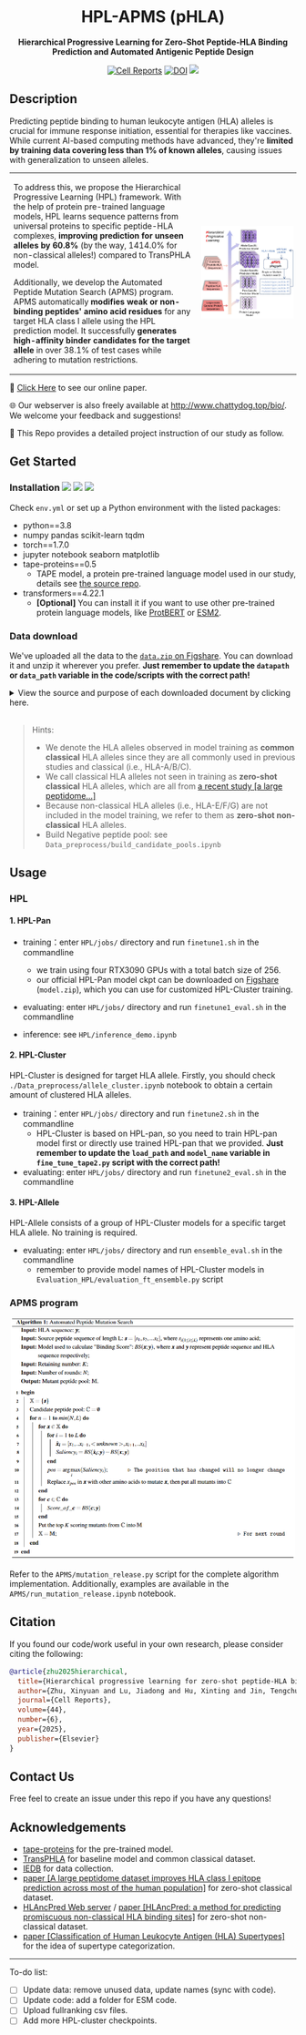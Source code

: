 <div align="center">
  <h1>HPL-APMS (pHLA)</h1>
  <p><strong>Hierarchical Progressive Learning for Zero-Shot Peptide-HLA Binding Prediction and Automated Antigenic Peptide Design</strong></p>
  <p>
    <a href="https://www.cell.com/cell-reports/fulltext/S2211-1247(25)00534-0"><img src="https://img.shields.io/badge/Cell%20Reports-Resource-%23228B22?labelColor=blue" alt="Cell Reports"></a>
    <a href="https://doi.org/10.5281/zenodo.15279661"><img src="https://zenodo.org/badge/766420979.svg" alt="DOI"></a>
    <img src="https://img.shields.io/badge/License-MIT-yellow.svg">
  </p>
</div>

## Description
Predicting peptide binding to human leukocyte antigen (HLA) alleles is crucial for immune response initiation, essential for therapies like vaccines. While current AI-based computing methods have advanced, they're **limited by training data covering less than 1% of known alleles**, causing issues with generalization to unseen alleles. 

<table style="border:none;">
  <tr>
    <td valign="top" width=65%>
      <p>To address this, we propose the Hierarchical Progressive Learning (HPL) framework. With the help of protein pre-trained language models, HPL learns sequence patterns from universal proteins to specific peptide-HLA complexes, <strong>improving prediction for unseen alleles by 60.8%</strong> (by the way, 1414.0% for non-classical alleles!) compared to TransPHLA model.</p>
      <p>Additionally, we develop the Automated Peptide Mutation Search (APMS) program. APMS automatically <strong>modifies weak or non-binding peptides' amino acid residues</strong> for any target HLA class I allele using the HPL prediction model. It successfully <strong>generates high-affinity binder candidates for the target allele</strong> in over 38.1% of test cases while adhering to mutation restrictions.</p>
    </td>
    <td valign="center" width=35%>
      <img src="./assets/graphical_abstract.jpg" style="padding-left: 2px;">
    </td>
  </tr>
</table>

🎉 [Click Here](https://www.cell.com/cell-reports/fulltext/S2211-1247(25)00534-0) to see our online paper.

🌐 Our webserver is also freely available at http://www.chattydog.top/bio/. We welcome your feedback and suggestions!

🚀 This Repo provides a detailed project instruction of our study as follow.

## Get Started

### Installation <img src="https://img.shields.io/badge/python-3.8-blue.svg"> <img src="https://img.shields.io/badge/pytorch-1.7.0-orange.svg"> <img src="https://img.shields.io/badge/tape_proteins-0.5-blue.svg">

Check `env.yml` or set up a Python environment with the listed packages:
- python==3.8
- numpy pandas scikit-learn tqdm
- torch==1.7.0
- jupyter notebook seaborn matplotlib
- tape-proteins==0.5
  - TAPE model, a protein pre-trained language model used in our study, details see [the source repo](https://github.com/songlab-cal/tape).
- transformers==4.22.1
  - **[Optional]** You can install it if you want to use other pre-trained protein language models, like [ProtBERT](https://github.com/agemagician/ProtTrans) or [ESM2](https://github.com/facebookresearch/esm).


### Data download

We've uploaded all the data to the [`data.zip` on Figshare](https://doi.org/10.6084/m9.figshare.28863005). You can download it and unzip it wherever you prefer. **Just remember to update the `datapath` or `data_path` variable in the code/scripts with the correct path!**

<details>
  <summary>View the source and purpose of each downloaded document by clicking here.</summary>
  <p>

  `raw_data` folder:
  
  |document|property/purpose|source|
  |:-:|:-:|:-:|
  |`iedb_neg/`|exported IEDB HLA immunopeptidome datasets|[IEDB](https://www.iedb.org/)|
  |`hla_prot.fasta`|HLA alleles and the corresponding amino acid sequences||
  |`Pos_E0101.fasta`<br>`Pos_E0103.fasta`<br>`Pos_G0101.fasta`<br>`Pos_G0103.fasta`<br>`Pos_G0104.fasta`|experimentally validated binding peptides of five non-classical HLA alleles, i.e., HLA-E\*01:01, HLA-E\*01:03, HLA-G\*01:01, HLA-G\*01:03, HLA-G\*01:04|[HLAncPred Web server](https://webs.iiitd.edu.in/raghava/hlancpred/down.php)|
  |`new_hla_ABC_list.xlsx`|list of HLA alleles mentioned in [paper [a large peptidome...]](http://www.nature.com/articles/s41587-019-0322-9)||
  |`mhc_ligand_table_export_1677247855.csv`|binding peptide-HLA pairs published by [paper [a large peptidome...]](http://www.nature.com/articles/s41587-019-0322-9), exported from IEDB|[IEDB](https://www.iedb.org/)|
  
  `main_task` folder:
  
  |document|property/purpose|source|
  |:-:|:-:|:-:|
  |`train_data_fold4.csv`<br>`val_data_fold4.csv`|training dataset, common classical HLA alleles, consistent with TransPHLA|[TransPHLA repo](https://github.com/a96123155/TransPHLA-AOMP)|
  |`independent.csv`|testing dataset, common classical HLA alleles, consistent with TransPHLA|[TransPHLA repo](https://github.com/a96123155/TransPHLA-AOMP)|
  |`HLA_sequence_dict_ABCEG.csv`<br>(old versions:<br>`hla_seq_dict.csv`,<br>`HLA_sequence_dict_new.csv`,<br>`HLA_sequence_dict_new.csv`)|HLA name and corresponding full/clip/short(pseudo) sequence: **common classical**, **zero-shot classical** and **zero-shot non-classical** HLA alleles||
  |`IEDB_negative_segments.npy`|negative peptides extracted from all possible peptide segments from the exported IEDB HLA immunopeptidome dataset|`./Data_preprocess/build_candidate_pools.ipynb`|
  |`allele2candidate_pools.npy`|possible candidate peptide segments for each common classical HLA allele|`./Data_preprocess/build_candidate_pools.ipynb`|
  |`allele2positive_segs.npy`|all possible peptide segments of positive peptides for each common classical HLA allele|`./Data_preprocess/build_candidate_pools.ipynb`|
  |`zeroshot_set.csv`|zero-shot non-classical dataset|`./Data_preprocess/prepare_EG_peptides.ipynb`|
  |`zeroshot_allele2candidate_pools.npy`|possible candidate peptide segments for each zero-shot non-classical HLA allele|`./Data_preprocess/prepare_EG_peptides.ipynb`|
  |`zeroshot_allele2positive_segs.npy`|all possible peptide segments of positive peptides for each zero-shot non-classical HLA allele|`./Data_preprocess/prepare_EG_peptides.ipynb`|
  |`zeroshot_abc_set.csv`|zero-shot classical dataset|`./Data_preprocess/prepare_new_ABC_data.ipynb`|
  |`zs_new_abc_allele2candidate_pools.npy`|possible candidate peptide segments for each zero-shot classical HLA allele|`./Data_preprocess/prepare_new_ABC_data.ipynb`|
  |`zs_new_abc_allele2positive_segs.npy`|all possible peptide segments of positive peptides for each zero-shot classical HLA allele|`./Data_preprocess/prepare_new_ABC_data.ipynb`|
  |`Supertype_HLA.xls`|supertype category of HLA alleles|[paper link](http://link.springer.com/10.1007/978-1-4939-1115-8_17)|
  
  </p>
</details>

<br>

> Hints:
> - We denote the HLA alleles observed in model training as **common classical** HLA alleles since they are all commonly used in previous studies and classical (i.e., HLA-A/B/C).
> - We call classical HLA alleles not seen in training as **zero-shot classical** HLA alleles, which are all from [a recent study [a large peptidome...]](http://www.nature.com/articles/s41587-019-0322-9)
> - Because non-classical HLA alleles (i.e., HLA-E/F/G) are not included in the model training, we refer to them as **zero-shot non-classical** HLA alleles.
> - Build Negative peptide pool: see ``Data_preprocess/build_candidate_pools.ipynb``

## Usage

### HPL

#### 1. HPL-Pan

- training：enter `HPL/jobs/` directory and run `finetune1.sh` in the commandline
  - we train using four RTX3090 GPUs with a total batch size of 256.
  - our official HPL-Pan model ckpt can be downloaded on [Figshare](https://doi.org/10.6084/m9.figshare.28863005) (`model.zip`), which you can use for customized HPL-Cluster training.

- evaluating: enter `HPL/jobs/` directory and run `finetune1_eval.sh` in the commandline

- inference: see `HPL/inference_demo.ipynb`

#### 2. HPL-Cluster

HPL-Cluster is designed for target HLA allele. Firstly, you should check `./Data_preprocess/allele_cluster.ipynb` notebook to obtain a certain amount of clustered HLA alleles.

- training：enter `HPL/jobs/` directory and run `finetune2.sh` in the commandline
  - HPL-Cluster is based on HPL-pan, so you need to train HPL-pan model first or directly use trained HPL-pan that we provided. **Just remember to update the `load_path` and `model_name` variable in `fine_tune_tape2.py` script with the correct path!**
- evaluating: enter `HPL/jobs/` directory and run `finetune2_eval.sh` in the commandline

#### 3. HPL-Allele

HPL-Allele consists of a group of HPL-Cluster models for a specific target HLA allele. No training is required.

- evaluating: enter `HPL/jobs/` directory and run `ensemble_eval.sh` in the commandline
  - remember to provide model names of HPL-Cluster models in `Evaluation_HPL/evaluation_ft_ensemble.py` script

### APMS program

<p align="center">
    <img src="./assets/apms-algo.png" width="500"/>
<p>

Refer to the `APMS/mutation_release.py` script for the complete algorithm implementation. Additionally, examples are available in the `APMS/run_mutation_release.ipynb` notebook.

## Citation

If you found our code/work useful in your own research, please consider citing the following:

```bibtex
@article{zhu2025hierarchical,
  title={Hierarchical progressive learning for zero-shot peptide-HLA binding prediction and automated antigenic peptide design},
  author={Zhu, Xinyuan and Lu, Jiadong and Hu, Xinting and Jin, Tengchuan and Lu, Shan and Feng, Fuli},
  journal={Cell Reports},
  volume={44},
  number={6},
  year={2025},
  publisher={Elsevier}
}
```

## Contact Us

Free feel to create an issue under this repo if you have any questions!

## Acknowledgements

- [tape-proteins](https://github.com/songlab-cal/tape) for the pre-trained model.
- [TransPHLA](https://github.com/a96123155/TransPHLA-AOMP) for baseline model and common classical dataset.
- [IEDB](https://www.iedb.org/) for data collection.
- [paper [A large peptidome dataset improves HLA class I epitope prediction across most of the human population]](http://www.nature.com/articles/s41587-019-0322-9) for zero-shot classical dataset.
- [HLAncPred Web server](https://webs.iiitd.edu.in/raghava/hlancpred/down.php) / [paper [HLAncPred: a method for predicting promiscuous non-classical HLA binding sites]](https://academic.oup.com/bib/article/doi/10.1093/bib/bbac192/6587168) for zero-shot non-classical dataset.
- [paper [Classification of Human Leukocyte Antigen (HLA) Supertypes]](http://link.springer.com/10.1007/978-1-4939-1115-8_17) for the idea of supertype categorization.

---

To-do list:
- [ ] Update data: remove unused data, update names (sync with code).
- [ ] Update code: add a folder for ESM code.
- [ ] Upload fullranking csv files.
- [ ] Add more HPL-cluster checkpoints.
